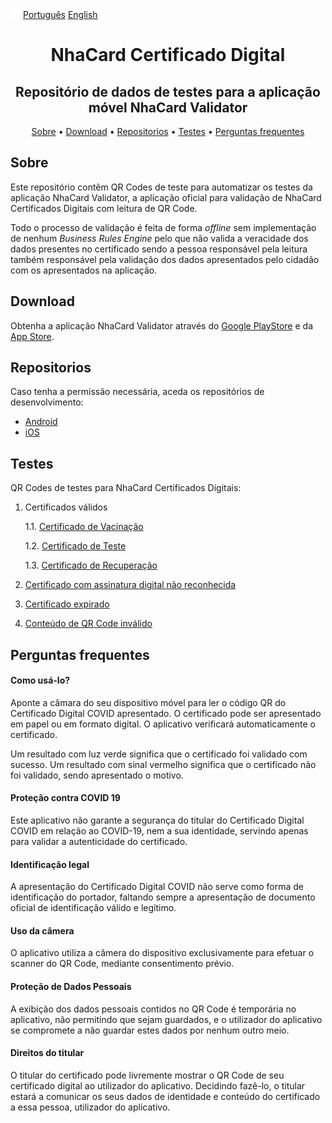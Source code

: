 ![alt text](assets/img/flags/globe.png) <u>Português</u> [<u>English</u>](README-en.md)
<h1 align="center">
 NhaCard Certificado Digital
</h1>
<h2 align="center">
 Repositório de dados de testes para a aplicação móvel NhaCard Validator
</h2>

<p align="center">
  <a href="#sobre">Sobre</a> •
  <a href="#download">Download</a> •
  <a href="#repositorios">Repositorios</a> •
  <a href="#testes">Testes</a> •
  <a href="#perguntas-frequentes">Perguntas frequentes</a>
</p>

## Sobre

Este repositório contêm QR Codes de teste para automatizar os testes da aplicação NhaCard Validator, a aplicação oficial para validação de NhaCard Certificados Digitais com leitura de QR Code. 

Todo o processo de validação é feita de forma _offline_ sem implementação de nenhum _Business Rules Engine_ pelo que não valida a veracidade dos dados presentes no certificado sendo a pessoa responsável pela leitura também responsável pela validação dos dados apresentados pelo cidadão com os apresentados na aplicação.

## Download

Obtenha a aplicação NhaCard Validator através do [Google PlayStore](https://play.google.com/store/apps/details?id=cv.nosi.app.nhacard.validator) e da [App Store](https://apps.apple.com/us/app/nhacard-validator/id1612251739).

## Repositorios

Caso tenha a permissão necessária, aceda os repositórios de desenvolvimento:
* [Android](https://github.com/mobilesharks/nhacard-certificate-validator-android)
* [iOS](https://github.com/mobilesharks/nhacard-validator-ios)

## Testes

QR Codes de testes para NhaCard Certificados Digitais:

1. Certificados válidos

    1.1. [Certificado de Vacinação](CV/1.3.0/1/1.1)

    1.2. [Certificado de Teste](CV/1.3.0/1/1.2)

    1.3. [Certificado de Recuperação](CV/1.3.0/1/1.3)

2. [Certificado com assinatura digital não reconhecida](CV/1.3.0/2)

3. [Certificado expirado](CV/1.3.0/3)

4. [Conteúdo de QR Code inválido](CV/1.3.0/4)

## Perguntas frequentes

#### Como usá-lo?
Aponte a câmara do seu dispositivo móvel para ler o código QR do Certificado Digital COVID apresentado. O certificado pode ser apresentado em papel ou em formato digital.
O aplicativo verificará automaticamente o certificado.

Um resultado com luz verde significa que o certificado foi validado com sucesso.
Um resultado com sinal vermelho significa que o certificado não foi validado, sendo apresentado o motivo.

#### Proteção contra COVID 19
Este aplicativo não garante a segurança do titular do Certificado Digital COVID em relação ao COVID-19, nem a sua identidade, servindo apenas para validar a autenticidade do certificado.

#### Identificação legal
A apresentação do Certificado Digital COVID não serve como forma de identificação do portador, faltando sempre a apresentação de documento oficial de identificação válido e legítimo.

#### Uso da câmera
O aplicativo utiliza a câmera do dispositivo exclusivamente para efetuar o scanner do QR Code, mediante consentimento prévio.

#### Proteção de Dados Pessoais
A exibição dos dados pessoais contidos no QR Code é temporária no aplicativo, não permitindo que sejam guardados, e o utilizador do aplicativo se compromete a não guardar estes dados por nenhum outro meio.

#### Direitos do titular
O titular do certificado pode livremente mostrar o QR Code de seu certificado digital ao utilizador do aplicativo. Decidindo fazê-lo, o titular estará a comunicar os seus dados de identidade e conteúdo do certificado a essa pessoa, utilizador do aplicativo.
